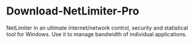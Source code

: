 # Download-NetLimiter-Pro
NetLimiter in an ultimate internet/network control, security and statistical tool for Windows. Use it to manage bandwidth of individual applications.
